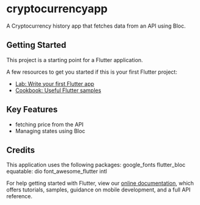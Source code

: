 # cryptocurrencyapp

A Cryptocurrency history app that fetches data from an API using Bloc. 

## Getting Started

This project is a starting point for a Flutter application.

A few resources to get you started if this is your first Flutter project:

- [Lab: Write your first Flutter app](https://flutter.dev/docs/get-started/codelab)
- [Cookbook: Useful Flutter samples](https://flutter.dev/docs/cookbook)

## Key Features
- fetching price from the API
- Managing states using Bloc

## Credits
This application uses the following packages:
  google_fonts
  flutter_bloc
  equatable: 
  dio
  font_awesome_flutter
  intl
  

For help getting started with Flutter, view our
[online documentation](https://flutter.dev/docs), which offers tutorials,
samples, guidance on mobile development, and a full API reference.
